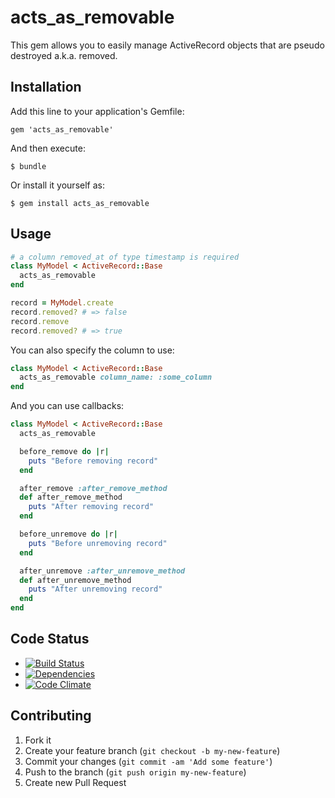 # acts_as_removable

This gem allows you to easily manage ActiveRecord objects that are pseudo destroyed a.k.a. removed.

## Installation

Add this line to your application's Gemfile:

    gem 'acts_as_removable'

And then execute:

    $ bundle

Or install it yourself as:

    $ gem install acts_as_removable

## Usage

```ruby
# a column removed_at of type timestamp is required
class MyModel < ActiveRecord::Base
  acts_as_removable
end

record = MyModel.create
record.removed? # => false
record.remove
record.removed? # => true
```

You can also specify the column to use:
```ruby
class MyModel < ActiveRecord::Base
  acts_as_removable column_name: :some_column
end
```

And you can use callbacks:
```ruby
class MyModel < ActiveRecord::Base
  acts_as_removable

  before_remove do |r|
    puts "Before removing record"
  end

  after_remove :after_remove_method
  def after_remove_method
    puts "After removing record"
  end

  before_unremove do |r|
    puts "Before unremoving record"
  end

  after_unremove :after_unremove_method
  def after_unremove_method
    puts "After unremoving record"
  end
end
```

## Code Status

* [![Build Status](https://api.travis-ci.org/SICSoftwareGmbH/acts_as_removable.png)](https://travis-ci.org/SICSoftwareGmbH/acts_as_removable)
* [![Dependencies](https://gemnasium.com/SICSoftwareGmbH/acts_as_removable.png?travis)](https://gemnasium.com/SICSoftwareGmbH/acts_as_removable)
* [![Code Climate](https://codeclimate.com/github/SICSoftwareGmbH/acts_as_removable.png)](https://codeclimate.com/github/SICSoftwareGmbH/acts_as_removable)

## Contributing

1. Fork it
2. Create your feature branch (`git checkout -b my-new-feature`)
3. Commit your changes (`git commit -am 'Add some feature'`)
4. Push to the branch (`git push origin my-new-feature`)
5. Create new Pull Request
